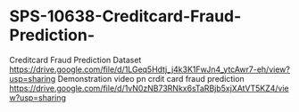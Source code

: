 # SPS-10638-Creditcard-Fraud-Prediction-
Creditcard Fraud Prediction 
Dataset
https://drive.google.com/file/d/1LGeq5Hdtj_j4k3K1FwJn4_ytcAwr7-eh/view?usp=sharing
Demonstration video pn crdit card fraud prediction https://drive.google.com/file/d/1vN0zNB73RNkx6sTaRBjb5xjXAtVT5KZ4/view?usp=sharing
